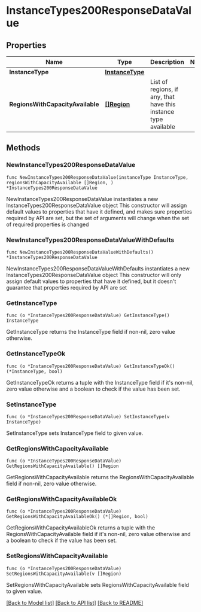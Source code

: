# InstanceTypes200ResponseDataValue

## Properties

Name | Type | Description | Notes
------------ | ------------- | ------------- | -------------
**InstanceType** | [**InstanceType**](InstanceType.md) |  | 
**RegionsWithCapacityAvailable** | [**[]Region**](Region.md) | List of regions, if any, that have this instance type available | 

## Methods

### NewInstanceTypes200ResponseDataValue

`func NewInstanceTypes200ResponseDataValue(instanceType InstanceType, regionsWithCapacityAvailable []Region, ) *InstanceTypes200ResponseDataValue`

NewInstanceTypes200ResponseDataValue instantiates a new InstanceTypes200ResponseDataValue object
This constructor will assign default values to properties that have it defined,
and makes sure properties required by API are set, but the set of arguments
will change when the set of required properties is changed

### NewInstanceTypes200ResponseDataValueWithDefaults

`func NewInstanceTypes200ResponseDataValueWithDefaults() *InstanceTypes200ResponseDataValue`

NewInstanceTypes200ResponseDataValueWithDefaults instantiates a new InstanceTypes200ResponseDataValue object
This constructor will only assign default values to properties that have it defined,
but it doesn't guarantee that properties required by API are set

### GetInstanceType

`func (o *InstanceTypes200ResponseDataValue) GetInstanceType() InstanceType`

GetInstanceType returns the InstanceType field if non-nil, zero value otherwise.

### GetInstanceTypeOk

`func (o *InstanceTypes200ResponseDataValue) GetInstanceTypeOk() (*InstanceType, bool)`

GetInstanceTypeOk returns a tuple with the InstanceType field if it's non-nil, zero value otherwise
and a boolean to check if the value has been set.

### SetInstanceType

`func (o *InstanceTypes200ResponseDataValue) SetInstanceType(v InstanceType)`

SetInstanceType sets InstanceType field to given value.


### GetRegionsWithCapacityAvailable

`func (o *InstanceTypes200ResponseDataValue) GetRegionsWithCapacityAvailable() []Region`

GetRegionsWithCapacityAvailable returns the RegionsWithCapacityAvailable field if non-nil, zero value otherwise.

### GetRegionsWithCapacityAvailableOk

`func (o *InstanceTypes200ResponseDataValue) GetRegionsWithCapacityAvailableOk() (*[]Region, bool)`

GetRegionsWithCapacityAvailableOk returns a tuple with the RegionsWithCapacityAvailable field if it's non-nil, zero value otherwise
and a boolean to check if the value has been set.

### SetRegionsWithCapacityAvailable

`func (o *InstanceTypes200ResponseDataValue) SetRegionsWithCapacityAvailable(v []Region)`

SetRegionsWithCapacityAvailable sets RegionsWithCapacityAvailable field to given value.



[[Back to Model list]](../README.md#documentation-for-models) [[Back to API list]](../README.md#documentation-for-api-endpoints) [[Back to README]](../README.md)


